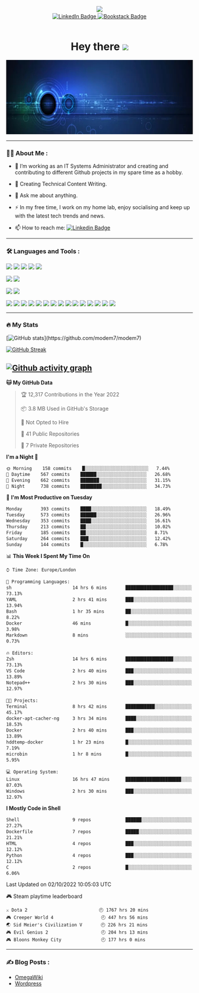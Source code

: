 <div id="header" align="center">
  <img src="https://media.giphy.com/media/f3iwJFOVOwuy7K6FFw/giphy.gif" width="300"/>
<div id="badges">
  <a href="https://www.linkedin.com/in/alexlaneit/">
    <img src="https://img.shields.io/badge/LinkedIn-blue?style=for-the-badge&logo=linkedin&logoColor=white" alt="LinkedIn Badge"/>
  </a>
  <a href="https://omegawiki.modem7.com">
  <img src="https://img.shields.io/badge/Bookstack-blue?style=for-the-badge&logo=BookStack&logoColor=white" alt="Bookstack Badge"/>
  </a>
</div>
  <img src="https://komarev.com/ghpvc/?username=modem7&style=flat-square&color=blue" alt=""/>
<h1>
  Hey there
  <img src="https://media.giphy.com/media/hvRJCLFzcasrR4ia7z/giphy.gif" width="30px"/>
</h1>
</div>

<div align="center">
  <img src="https://github.com/modem7/MiscAssets/blob/master/images/ezgif-6-79e26c05da.jpg" width="800" height="200"/>
</div>

---

### :man_technologist: About Me :
- :telescope: I’m working as an IT Systems Administrator and creating and contributing to different Github projects in my spare time as a hobby.

- :seedling: Creating Technical Content Writing.

- 💬 Ask me about anything.

- :zap: In my free time, I work on my home lab, enjoy socialising and keep up with the latest tech trends and news.

- :mailbox: How to reach me: [![Linkedin Badge](https://img.shields.io/badge/-AlexLaneIT-blue?style=flat&logo=Linkedin&logoColor=white)](https://www.linkedin.com/in/alexlaneit/)

---

### :hammer_and_wrench: Languages and Tools :
![](https://img.shields.io/badge/OS-Centos-informational?style=flat&logo=centos&logoColor=white&color=981e32)
![](https://img.shields.io/badge/OS-Debian-informational?style=flat&logo=debian&logoColor=white&color=981e32)
![](https://img.shields.io/badge/OS-RHEL-informational?style=flat&logo=red-hat&logoColor=white&color=981e32)
![](https://img.shields.io/badge/OS-Ubuntu-informational?style=flat&logo=ubuntu&logoColor=white&color=981e32)
![](https://img.shields.io/badge/OS-Windows-informational?style=flat&logo=windows&logoColor=white&color=981e32)

![](https://img.shields.io/badge/Editor-Notepad++-informational?style=flat&logo=notepadplusplus&logoColor=white&color=981e32)
![](https://img.shields.io/badge/Editor-Visual_Studio_Code-informational?style=flat&logo=visual-studio-code&logoColor=white&color=981e32)


![](https://img.shields.io/badge/Shell-Bash-informational?style=flat&logo=gnu-bash&logoColor=white&color=981e32)
![](https://img.shields.io/badge/Shell-ZSH-informational?style=flat&logo=gnu-bash&logoColor=white&color=981e32)

![](https://img.shields.io/badge/Tools-3CX-informational?style=flat&logoColor=white&color=981e32)
![](https://img.shields.io/badge/Tools-Ansible-informational?style=flat&logo=ansible&logoColor=white&color=981e32)
![](https://img.shields.io/badge/Tools-Arduino-informational?style=flat&logo=arduino&logoColor=white&color=981e32)
![](https://img.shields.io/badge/Tools-Borg-informational?style=flat&logoColor=white&color=981e32)
![](https://img.shields.io/badge/Tools-Docker-informational?style=flat&logo=docker&logoColor=white&color=981e32)
![](https://img.shields.io/badge/Tools-Drone_CI-informational?style=flat&logo=drone&logoColor=white&color=981e32)
![](https://img.shields.io/badge/Tools-Git-informational?style=flat&logo=git&logoColor=white&color=981e32)
![](https://img.shields.io/badge/Tools-Github-informational?style=flat&logo=github&logoColor=white&color=981e32)
![](https://img.shields.io/badge/Tools-Gitlab-informational?style=flat&logo=gitlab&logoColor=white&color=981e32)
![](https://img.shields.io/badge/Tools-Jira-informational?style=flat&logo=jira&logoColor=white&color=981e32)
![](https://img.shields.io/badge/Tools-Kanban-informational?style=flat&logoColor=white&color=981e32)
![](https://img.shields.io/badge/Tools-Nginx-informational?style=flat&logo=nginx&logoColor=white&color=981e32)
![](https://img.shields.io/badge/Tools-Raspberry_Pi-informational?style=flat&logo=raspberry-pi&logoColor=white&color=981e32)
![](https://img.shields.io/badge/Tools-Snyk-informational?style=flat&logo=snyk&logoColor=white&color=981e32)
![](https://img.shields.io/badge/Tools-Traefik-informational?style=flat&logo=traefikmesh&logoColor=white&color=981e32)

---

### :fire: My Stats
[![GitHub stats](https://github-readme-stats.vercel.app/api?username=modem7&show_icons=true&theme=codeSTACKr&count_private=true")](https://github.com/modem7/modem7)

[![GitHub Streak](http://github-readme-streak-stats.herokuapp.com?user=modem7&theme=elegant&hide_border=true&date_format=j%20M%5B%20Y%5D&background=DD272700)](https://git.io/streak-stats)

[![Github activity graph](https://activity-graph.herokuapp.com/graph?username=modem7&theme=elegant&custom_title=Contribution%20Graph&hide_border=true&bg_color=%20)](https://github.com/modem7/modem7)
---

<!--START_SECTION:waka-->
**🐱 My GitHub Data** 

> 🏆 12,317 Contributions in the Year 2022
 > 
> 📦 3.8 MB Used in GitHub's Storage 
 > 
> 🚫 Not Opted to Hire
 > 
> 📜 41 Public Repositories 
 > 
> 🔑 7 Private Repositories  
 > 
**I'm a Night 🦉** 

```text
🌞 Morning    158 commits    █░░░░░░░░░░░░░░░░░░░░░░░░   7.44% 
🌆 Daytime    567 commits    ██████░░░░░░░░░░░░░░░░░░░   26.68% 
🌃 Evening    662 commits    ███████░░░░░░░░░░░░░░░░░░   31.15% 
🌙 Night      738 commits    ████████░░░░░░░░░░░░░░░░░   34.73%

```
📅 **I'm Most Productive on Tuesday** 

```text
Monday       393 commits    ████░░░░░░░░░░░░░░░░░░░░░   18.49% 
Tuesday      573 commits    ██████░░░░░░░░░░░░░░░░░░░   26.96% 
Wednesday    353 commits    ████░░░░░░░░░░░░░░░░░░░░░   16.61% 
Thursday     213 commits    ██░░░░░░░░░░░░░░░░░░░░░░░   10.02% 
Friday       185 commits    ██░░░░░░░░░░░░░░░░░░░░░░░   8.71% 
Saturday     264 commits    ███░░░░░░░░░░░░░░░░░░░░░░   12.42% 
Sunday       144 commits    █░░░░░░░░░░░░░░░░░░░░░░░░   6.78%

```


📊 **This Week I Spent My Time On** 

```text
⌚︎ Time Zone: Europe/London

💬 Programming Languages: 
sh                       14 hrs 6 mins       ██████████████████░░░░░░░   73.13% 
YAML                     2 hrs 41 mins       ███░░░░░░░░░░░░░░░░░░░░░░   13.94% 
Bash                     1 hr 35 mins        ██░░░░░░░░░░░░░░░░░░░░░░░   8.22% 
Docker                   46 mins             █░░░░░░░░░░░░░░░░░░░░░░░░   3.98% 
Markdown                 8 mins              ░░░░░░░░░░░░░░░░░░░░░░░░░   0.73%

🔥 Editors: 
Zsh                      14 hrs 6 mins       ██████████████████░░░░░░░   73.13% 
VS Code                  2 hrs 40 mins       ███░░░░░░░░░░░░░░░░░░░░░░   13.89% 
Notepad++                2 hrs 30 mins       ███░░░░░░░░░░░░░░░░░░░░░░   12.97%

🐱‍💻 Projects: 
Terminal                 8 hrs 42 mins       ███████████░░░░░░░░░░░░░░   45.17% 
docker-apt-cacher-ng     3 hrs 34 mins       ████░░░░░░░░░░░░░░░░░░░░░   18.53% 
Docker                   2 hrs 40 mins       ███░░░░░░░░░░░░░░░░░░░░░░   13.89% 
hddtemp-docker           1 hr 23 mins        █░░░░░░░░░░░░░░░░░░░░░░░░   7.19% 
microbin                 1 hr 8 mins         █░░░░░░░░░░░░░░░░░░░░░░░░   5.95%

💻 Operating System: 
Linux                    16 hrs 47 mins      █████████████████████░░░░   87.03% 
Windows                  2 hrs 30 mins       ███░░░░░░░░░░░░░░░░░░░░░░   12.97%

```

**I Mostly Code in Shell** 

```text
Shell                    9 repos             ██████░░░░░░░░░░░░░░░░░░░   27.27% 
Dockerfile               7 repos             █████░░░░░░░░░░░░░░░░░░░░   21.21% 
HTML                     4 repos             ███░░░░░░░░░░░░░░░░░░░░░░   12.12% 
Python                   4 repos             ███░░░░░░░░░░░░░░░░░░░░░░   12.12% 
C                        2 repos             █░░░░░░░░░░░░░░░░░░░░░░░░   6.06%

```



 Last Updated on 02/10/2022 10:05:03 UTC
<!--END_SECTION:waka-->

<!-- steam-box start -->
🎮 Steam playtime leaderboard
```text
⚔️ Dota 2                           🕘 1767 hrs 20 mins
🎮 Creeper World 4                  🕘 447 hrs 56 mins
🌏 Sid Meier's Civilization V       🕘 226 hrs 21 mins
🎮 Evil Genius 2                    🕘 204 hrs 13 mins
🎮 Bloons Monkey City               🕘 177 hrs 0 mins
```
<!-- Powered by https://github.com/YouEclipse/steam-box . -->
<!-- steam-box end -->

---

### :writing_hand: Blog Posts :
- [OmegaWiki](https://omegawiki.modem7.com)
- [Wordpress](https://modem7.wordpress.com)
